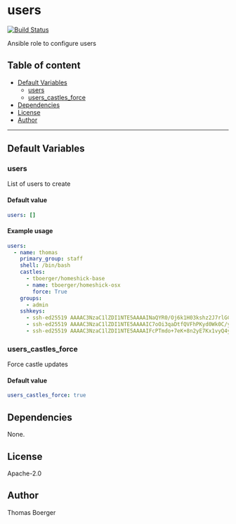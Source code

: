 # users

[![Build Status](https://cloud.drone.io/api/badges/machippie/users/status.svg)](https://cloud.drone.io/machippie/users)

Ansible role to configure users

## Table of content

* [Default Variables](#default-variables)
  * [users](#users)
  * [users_castles_force](#users_castles_force)
* [Dependencies](#dependencies)
* [License](#license)
* [Author](#author)

---

## Default Variables

### users

List of users to create

#### Default value

```YAML
users: []
```

#### Example usage

```YAML
users:
  - name: thomas
    primary_group: staff
    shell: /bin/bash
    castles:
      - tboerger/homeshick-base
      - name: tboerger/homeshick-osx
        force: True
    groups:
      - admin
    sshkeys:
      - ssh-ed25519 AAAAC3NzaC1lZDI1NTE5AAAAINaQYR0/Oj6k1H03kshz2J7rlGCaDSuaGPhhOs9FcZfn tboerger@host1
      - ssh-ed25519 AAAAC3NzaC1lZDI1NTE5AAAAIC7oOi3qaDtfQVFhPKyd0Wk0C/y+QM71vtln8Rl44NlB tboerger@host2
      - ssh-ed25519 AAAAC3NzaC1lZDI1NTE5AAAAIFcPTmdo+7eK+8n2yE7Kx1vyQ4yJwHBngvQOt1MPhKhR tboerger@host3
```

### users_castles_force

Force castle updates

#### Default value

```YAML
users_castles_force: true
```

## Dependencies

None.

## License

Apache-2.0

## Author

Thomas Boerger
